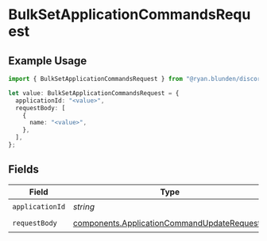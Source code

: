 # BulkSetApplicationCommandsRequest

## Example Usage

```typescript
import { BulkSetApplicationCommandsRequest } from "@ryan.blunden/discord-sdk/models/operations";

let value: BulkSetApplicationCommandsRequest = {
  applicationId: "<value>",
  requestBody: [
    {
      name: "<value>",
    },
  ],
};
```

## Fields

| Field                                                                                                      | Type                                                                                                       | Required                                                                                                   | Description                                                                                                |
| ---------------------------------------------------------------------------------------------------------- | ---------------------------------------------------------------------------------------------------------- | ---------------------------------------------------------------------------------------------------------- | ---------------------------------------------------------------------------------------------------------- |
| `applicationId`                                                                                            | *string*                                                                                                   | :heavy_check_mark:                                                                                         | N/A                                                                                                        |
| `requestBody`                                                                                              | [components.ApplicationCommandUpdateRequest](../../models/components/applicationcommandupdaterequest.md)[] | :heavy_check_mark:                                                                                         | N/A                                                                                                        |